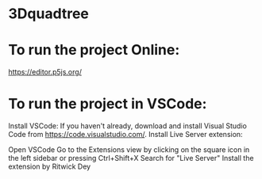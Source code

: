 # 3Dquadtree
# To run the project Online:
https://editor.p5js.org/

# To run the project in VSCode:
Install VSCode: If you haven't already, download and install Visual Studio Code from https://code.visualstudio.com/.
Install Live Server extension:

Open VSCode
Go to the Extensions view by clicking on the square icon in the left sidebar or pressing Ctrl+Shift+X
Search for "Live Server"
Install the extension by Ritwick Dey
